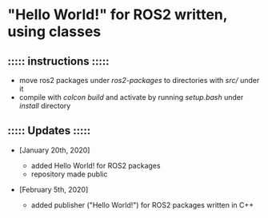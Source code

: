 # "Hello World!" for ROS2 written, using classes

## ::::: instructions :::::
- move ros2 packages under _ros2-packages_ to directories with _src/_ under it
- compile with _colcon build_ and activate by running _setup.bash_ under _install_ directory

## ::::: Updates :::::
- [January 20th, 2020]
	- added Hello World! for ROS2 packages
	- repository made public

- [February 5th, 2020]
	- added publisher ("Hello World!") for ROS2 packages written in C++
